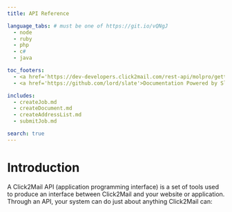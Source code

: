 ```yaml
---
title: API Reference

language_tabs: # must be one of https://git.io/vQNgJ
  - node
  - ruby
  - php
  - c#
  - java

toc_footers:
  - <a href='https://dev-developers.click2mail.com/rest-api/molpro/getting-started/obtaining-api-access'>Obtaining API Access</a>
  - <a href='https://github.com/lord/slate'>Documentation Powered by Slate</a>

includes:
  - createJob.md
  - createDocument.md
  - createAddressList.md
  - submitJob.md

search: true
---
```


# Introduction
A Click2Mail API (application programming interface) is a set of tools used to produce an interface between Click2Mail and your website or application. 
Through an API, your system can do just about anything Click2Mail can:




